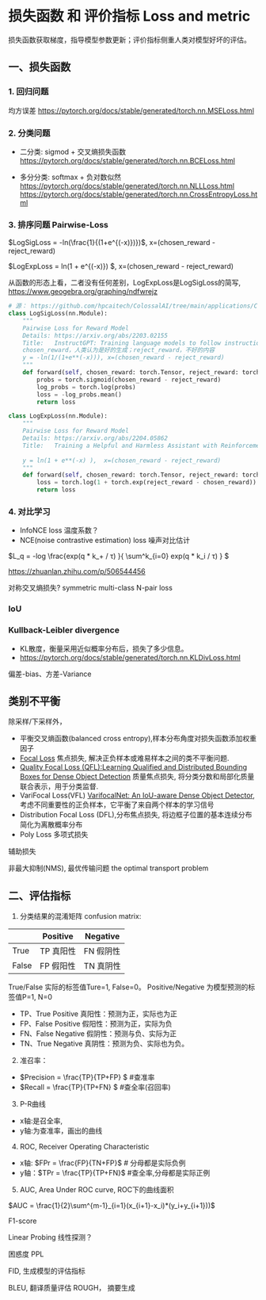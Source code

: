 # 损失函数 和 评价指标 Loss and metric

损失函数获取梯度，指导模型参数更新；评价指标侧重人类对模型好坏的评估。

## 一、损失函数
### 1. 回归问题
均方误差
https://pytorch.org/docs/stable/generated/torch.nn.MSELoss.html

### 2. 分类问题
* 二分类: sigmod + 交叉熵损失函数 
https://pytorch.org/docs/stable/generated/torch.nn.BCELoss.html

* 多分分类: softmax + 负对数似然
https://pytorch.org/docs/stable/generated/torch.nn.NLLLoss.html 
https://pytorch.org/docs/stable/generated/torch.nn.CrossEntropyLoss.html


### 3. 排序问题 Pairwise-Loss

$LogSigLoss = -ln(\frac{1}{(1+e^{(-x)})})$, x=(chosen_reward - reject_reward)

$LogExpLoss =  ln(1 + e^{(-x)}) $, x=(chosen_reward - reject_reward)

从函数的形态上看，二者没有任何差别，LogExpLoss是LogSigLoss的简写, https://www.geogebra.org/graphing/ndfwrejz

```python
# 源： https://github.com/hpcaitech/ColossalAI/tree/main/applications/Chat/coati/models/loss.py
class LogSigLoss(nn.Module):
    """
    Pairwise Loss for Reward Model
    Details: https://arxiv.org/abs/2203.02155 
    Title:   InstructGPT: Training language models to follow instructions with human feedback . 式子-1 的实现
    chosen_reward，人类认为是好的生成；reject_reward，不好的内容
    y = -ln(1/(1+e**(-x))), x=(chosen_reward - reject_reward)
    """
    def forward(self, chosen_reward: torch.Tensor, reject_reward: torch.Tensor) -> torch.Tensor:
        probs = torch.sigmoid(chosen_reward - reject_reward)
        log_probs = torch.log(probs)
        loss = -log_probs.mean()
        return loss

class LogExpLoss(nn.Module):
    """
    Pairwise Loss for Reward Model
    Details: https://arxiv.org/abs/2204.05862
    Title:   Training a Helpful and Harmless Assistant with Reinforcement Learning from Human Feedback
    
    y = ln(1 + e**(-x) ),  x=(chosen_reward - reject_reward)
    """
    def forward(self, chosen_reward: torch.Tensor, reject_reward: torch.Tensor) -> torch.Tensor:
        loss = torch.log(1 + torch.exp(reject_reward - chosen_reward)).mean()
        return loss
```


### 4. 对比学习
* InfoNCE loss 温度系数？
* NCE(noise contrastive estimation) loss 噪声对比估计

$L_q = -log \frac{exp(q * k_+ / τ) }{ \sum^k_{i=0} exp(q * k_i / τ)  } $

https://zhuanlan.zhihu.com/p/506544456

对称交叉熵损失? symmetric 
multi-class N-pair loss


### IoU

### Kullback-Leibler divergence 
* KL散度，衡量采用近似概率分布后，损失了多少信息。
* https://pytorch.org/docs/stable/generated/torch.nn.KLDivLoss.html


偏差-bias、方差-Variance

## 类别不平衡
除采样/下采样外，
* 平衡交叉熵函数(balanced cross entropy),样本分布角度对损失函数添加权重因子
* [Focal Loss](./Focal_Loss.md) 焦点损失, 解决正负样本或难易样本之间的类不平衡问题.
* [Quality Focal Loss (QFL):Learning Qualified and Distributed Bounding Boxes for Dense Object Detection](https://arxiv.org/abs/2006.04388) 质量焦点损失, 将分类分数和局部化质量联合表示，用于分类监督.
* VariFocal Loss(VFL) [VarifocalNet: An IoU-aware Dense Object Detector](https://arxiv.org/abs/2008.13367), 考虑不同重要性的正负样本，它平衡了来自两个样本的学习信号
* Distribution Focal Loss (DFL),分布焦点损失, 将边框子位置的基本连续分布简化为离散概率分布
* Poly Loss 多项式损失

辅助损失

非最大抑制(NMS), 最优传输问题 the optimal transport problem


## 二、评估指标

1. 分类结果的混淆矩阵 confusion matrix:

| |Positive|Negative
---|---|---
True | TP 真阳性| FN 假阴性
False| FP 假阳性 | TN 真阴性

True/False 实际的标签值Ture=1, False=0。
Positive/Negative 为模型预测的标签值P=1, N=0
* TP、True Positive   真阳性：预测为正，实际也为正
* FP、False Positive  假阳性：预测为正，实际为负
* FN、False Negative 假阴性：预测与负、实际为正
* TN、True Negative 真阴性：预测为负、实际也为负。

2. 准召率：
* $Precision = \frac{TP}{TP+FP} $ #查准率
* $Recall = \frac{TP}{TP+FN} $ #查全率(召回率)

3. P-R曲线
* x轴:是召全率, 
* y轴:为查准率，画出的曲线

4. ROC, Receiver Operating Characteristic 

* x轴: $FPr = \frac{FP}{TN+FP}$ # 分母都是实际负例
* y轴：$TPr = \frac{TP}{TP+FN}$ #查全率,分母都是实际正例

5. AUC, Area Under ROC curve, 
ROC下的曲线面积

$AUC = \frac{1}{2}\sum^{m-1}_{i=1}(x_{i+1}-x_i)*(y_i+y_{i+1}))$


F1-score

Linear Probing 线性探测？




困惑度 PPL

FID, 生成模型的评估指标

BLEU, 翻译质量评估
ROUGH， 摘要生成